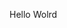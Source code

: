 Hello Wolrd






























































































































































































































































































































































































































































































































































































































































































































































































































































































































































































































































































































































































































































































































































































































































































































































































































































































































































































































































































































































































































































































































































































































































































































































































































































































































































































































































































































































































































































































































































































